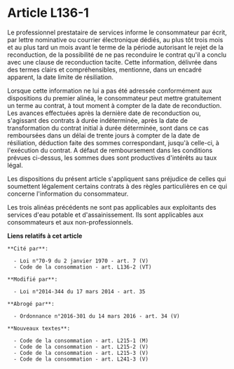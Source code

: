 # Article L136-1

Le professionnel prestataire de services informe le consommateur par écrit, par lettre nominative ou courrier électronique
dédiés, au plus tôt trois mois et au plus tard un mois avant le terme de la période autorisant le rejet de la reconduction,
de la possibilité de ne pas reconduire le contrat qu'il a conclu avec une clause de reconduction tacite. Cette information,
délivrée dans des termes clairs et compréhensibles, mentionne, dans un encadré apparent, la date limite de résiliation. 

Lorsque cette information ne lui a pas été adressée conformément aux dispositions du premier alinéa, le consommateur peut
mettre gratuitement un terme au contrat, à tout moment à compter de la date de reconduction. Les avances effectuées après la
dernière date de reconduction ou, s'agissant des contrats à durée indéterminée, après la date de transformation du contrat
initial à durée déterminée, sont dans ce cas remboursées dans un délai de trente jours à compter de la date de résiliation,
déduction faite des sommes correspondant, jusqu'à celle-ci, à l'exécution du contrat. A défaut de remboursement dans les
conditions prévues ci-dessus, les sommes dues sont productives d'intérêts au taux légal.

Les dispositions du présent article s'appliquent sans préjudice de celles qui soumettent légalement certains contrats à des
règles particulières en ce qui concerne l'information du consommateur.

Les trois alinéas précédents ne sont pas applicables aux exploitants des services d'eau potable et d'assainissement. Ils sont
applicables aux consommateurs et aux non-professionnels.

**Liens relatifs à cet article**

	**Cité par**:

	  - Loi n°70-9 du 2 janvier 1970 - art. 7 (V)
	  - Code de la consommation - art. L136-2 (VT)

	**Modifié par**:

	  - Loi n°2014-344 du 17 mars 2014 - art. 35

	**Abrogé par**:

	  - Ordonnance n°2016-301 du 14 mars 2016 - art. 34 (V)

	**Nouveaux textes**:

	  - Code de la consommation - art. L215-1 (M)
	  - Code de la consommation - art. L215-2 (V)
	  - Code de la consommation - art. L215-3 (V)
	  - Code de la consommation - art. L241-3 (V)
